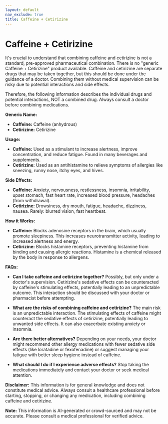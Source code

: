 ```yaml
---
layout: default
nav_exclude: true
title: Caffeine + Cetirizine
---
```


# Caffeine + Cetirizine

It's crucial to understand that combining caffeine and cetirizine is not a standard, pre-approved pharmaceutical combination.  There is no "generic Caffeine + Cetirizine" product available.  Caffeine and cetirizine are separate drugs that may be taken together, but this should be done under the guidance of a doctor. Combining them without medical supervision can be risky due to potential interactions and side effects.

Therefore, the following information describes the individual drugs and potential interactions, NOT a combined drug.  Always consult a doctor before combining medications.


**Generic Name:**

* **Caffeine:** Caffeine (anhydrous)
* **Cetirizine:** Cetirizine


**Usage:**

* **Caffeine:** Used as a stimulant to increase alertness, improve concentration, and reduce fatigue.  Found in many beverages and supplements.
* **Cetirizine:**  Used as an antihistamine to relieve symptoms of allergies like sneezing, runny nose, itchy eyes, and hives.


**Side Effects:**

* **Caffeine:**  Anxiety, nervousness, restlessness, insomnia, irritability, upset stomach, fast heart rate, increased blood pressure, headaches (from withdrawal).
* **Cetirizine:**  Drowsiness, dry mouth, fatigue, headache, dizziness, nausea.  Rarely:  blurred vision, fast heartbeat.


**How it Works:**

* **Caffeine:** Blocks adenosine receptors in the brain, which usually promote sleepiness. This increases neurotransmitter activity, leading to increased alertness and energy.
* **Cetirizine:** Blocks histamine receptors, preventing histamine from binding and causing allergic reactions. Histamine is a chemical released by the body in response to allergens.


**FAQs:**

* **Can I take caffeine and cetirizine together?**  Possibly, but only under a doctor's supervision. Cetirizine's sedative effects can be counteracted by caffeine's stimulating effects, potentially leading to an unpredictable outcome.  This interaction should be discussed with your doctor or pharmacist before attempting.

* **What are the risks of combining caffeine and cetirizine?** The main risk is an unpredictable interaction. The stimulating effects of caffeine might counteract the sedative effects of cetirizine, potentially leading to unwanted side effects.  It can also exacerbate existing anxiety or insomnia.

* **Are there better alternatives?** Depending on your needs, your doctor might recommend other allergy medications with fewer sedative side effects (like loratadine or fexofenadine) or suggest managing your fatigue with better sleep hygiene instead of caffeine.

* **What should I do if I experience adverse effects?** Stop taking the medications immediately and contact your doctor or seek medical attention.


**Disclaimer:** This information is for general knowledge and does not constitute medical advice.  Always consult a healthcare professional before starting, stopping, or changing any medication, including combining caffeine and cetirizine.


**Note:** This information is AI-generated or crowd-sourced and may not be accurate. Please consult a medical professional for verified advice.